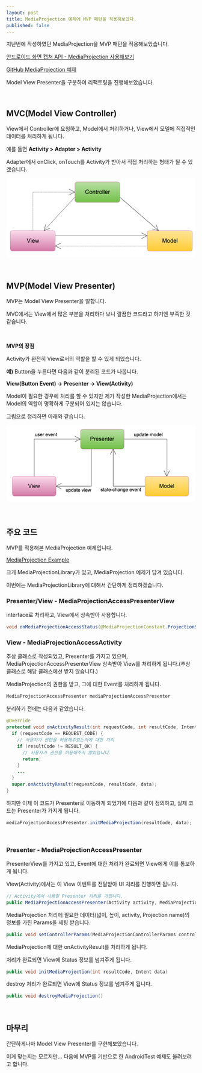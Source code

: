 ```yaml
---
layout: post
title: MediaProjection 예제에 MVP 패턴을 적용해보았다.
published: false
---
```


지난번에 작성하였던 MediaProjection을 MVP 패턴을 적용해보았습니다.

[안드로이드 화면 캡쳐 API - MediaProjection 사용해보기](http://thdev.tech/Android-MediaProjection-Exmple/)

[GitHub MediaProjection 예제](https://github.com/taehwandev/MediaProjectionExample)

Model View Presenter을 구분하여 리팩토링을 진행해보았습니다.

<br />

## MVC(Model View Controller)

View에서 Controller에 요청하고, Model에서 처리하거나, View에서 모델에 직접적인 데이터를 처리하게 됩니다.

예를 들면 **Activity > Adapter > Activity**

Adapter에서 onClick, onTouch를 Activity가 받아서 직접 처리하는 형태가 될 수 있겠습니다.

![MVC](/images/2016/2016-05-04-MediaProjection-MVP-Pattern/MVC.png)

<br />

## MVP(Model View Presenter)

MVP는 Model View Presenter을 말합니다.

MVC에서는 View에서 많은 부분을 처리하다 보니 깔끔한 코드라고 하기엔 부족한 것 같습니다.

<br />

**MVP의 장점**

Activity가 완전히 View로서의 역할을 할 수 있게 되었습니다.

**예)** Button을 누른다면 다음과 같이 분리된 코드가 나옵니다.

**View(Button Event) -> Presenter -> View(Activity)**

Model이 필요한 경우에 처리를 할 수 있지만 제가 작성한 MediaProjection에서는 Model의 역할이 명확하게 구분되어 있지는 않습니다.

그림으로 정리하면 아래와 같습니다.

![MVP](/images/2016/2016-05-04-MediaProjection-MVP-Pattern/MVP.png)

<br />

## 주요 코드

MVP를 적용해본 MediaProjection 예제입니다.

[MediaProjection Example](https://github.com/taehwandev/MediaProjectionExample)

크게 MediaProjectionLibrary가 있고, MediaProjection 예제가 담겨 있습니다.

이번에는 MediaProjectionLibrary에 대해서 간단하게 정리하겠습니다.

### Presenter/View - MediaProjectionAccessPresenterView

interface로 처리하고, View에서 상속받아 사용합니다.

```java
void onMediaProjectionAccessStatus(@MediaProjectionConstant.ProjectionStatusType int type)
```

### View - MediaProjectionAccessActivity

추상 클래스로 작성되었고, Presenter를 가지고 있으며, MediaProjectionAccessPresenterView 상속받아 View를 처리하게 됩니다.(추상 클래스로 해당 클래스에선 받지 않습니다.)

MediaProjection의 권한을 받고, 그에 대한 Event를 처리하게 됩니다.

```java
MediaProjectionAccessPresenter mediaProjectionAccessPresenter
```

분리하기 전에는 다음과 같았습니다.

```java
@Override
protected void onActivityResult(int requestCode, int resultCode, Intent data) {
  if (requestCode == REQUEST_CODE) {
    // 사용자가 권한을 허용해주었는지에 대한 처리
    if (resultCode != RESULT_OK) {
      // 사용자가 권한을 허용해주지 않았습니다.
      return;
    }
    ...
  }
  super.onActivityResult(requestCode, resultCode, data);
}
```

하지만 이제 이 코드가 Presenter로 이동하게 되었기에 다음과 같이 정의하고, 실제 코드는 Presenter가 가지게 됩니다.

```java
mediaProjectionAccessPresenter.initMediaProjection(resultCode, data);
```

<br />

### Presenter - MediaProjectionAccessPresenter

PresenterView를 가지고 있고, Event에 대한 처리가 완료되면 View에게 이를 통보하게 됩니다.

View(Activity)에서는 이 View 이벤트를 전달받아 UI 처리를 진행하면 됩니다.

```java
// Activity에서 사용할 Presenter 처리를 가집니다.
public MediaProjectionAccessPresenter(Activity activity, MediaProjectionAccessView view, MediaProjectionManager mediaProjectionManager)
```

MediaProjection 처리에 필요한 데이터(넓이, 높이, activity, Projection name)의 정보를 가진 Params을 세팅 받습니다.

```java
public void setControllerParams(MediaProjectionControllerParams controllerParams)
```

MediaProjection에 대한 onActivityResult를 처리하게 됩니다.

처리가 완료되면 View에 Status 정보를 넘겨주게 됩니다.

```java
public void initMediaProjection(int resultCode, Intent data)
```

destroy 처리가 완료되면 View에 Status 정보를 넘겨주게 됩니다.

```java
public void destroyMediaProjection()
```

<br />

## 마무리

간단하게나마 Model View Presenter를 구현해보았습니다.

이게 맞는지는 모르지만... 다음에 MVP를 기반으로 한 AndroidTest 예제도 올려보려고 합니다.
